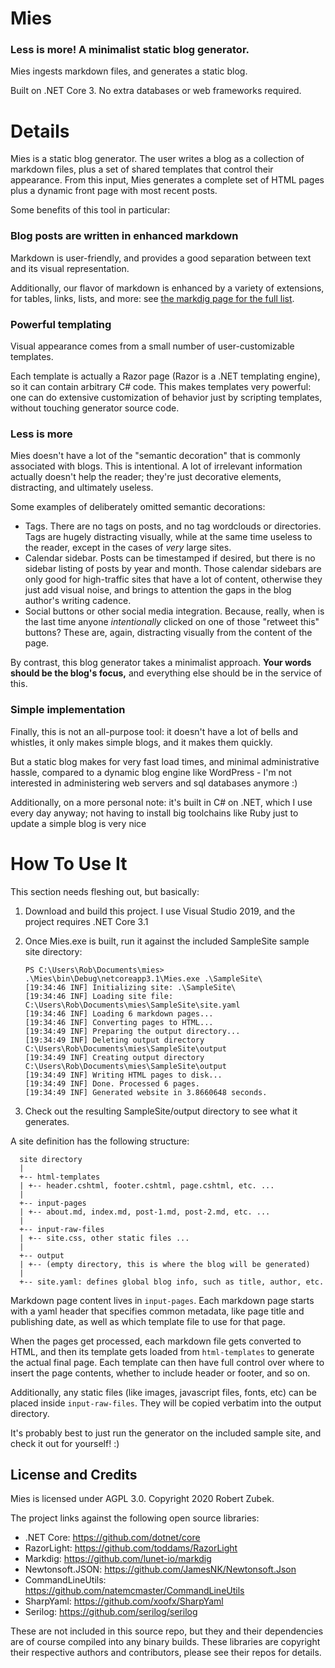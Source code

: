 # Mies

### Less is more! A minimalist static blog generator. 

Mies ingests markdown files, and generates a static blog. 

Built on .NET Core 3. No extra databases or web frameworks required.



# Details

Mies is a static blog generator. The user writes a blog as a collection of markdown files, plus a set of shared templates that control their appearance. From this input, Mies generates a complete set of HTML pages plus a dynamic front page with most recent posts.

Some benefits of this tool in particular:

### Blog posts are written in enhanced markdown

Markdown is user-friendly, and provides a good separation between text and its visual representation. 

Additionally, our flavor of markdown is enhanced by a variety of extensions, for tables, links, lists, and more: see [the markdig page for the full list](https://github.com/lunet-io/markdig).

### Powerful templating

Visual appearance comes from a small number of user-customizable templates. 

Each template is actually a Razor page (Razor is a .NET templating engine), so it can contain arbitrary C# code. This makes templates very powerful: one can do extensive customization of behavior just by scripting templates, without touching generator source code.

### Less is more

Mies doesn't have a lot of the "semantic decoration" that is commonly associated with blogs. This is intentional. A lot of irrelevant information actually doesn't help the reader; they're just decorative elements, distracting, and ultimately useless.

Some examples of deliberately omitted semantic decorations:
  - Tags. There are no tags on posts, and no tag wordclouds or directories. Tags are hugely distracting visually, while at the same time useless to the reader, except in the cases of _very_ large sites.
  - Calendar sidebar. Posts can be timestamped if desired, but there is no sidebar listing of posts by year and month. Those calendar sidebars are only good for high-traffic sites that have a lot of content, otherwise they just add visual noise, and brings to attention the gaps in the blog author's writing cadence.
  - Social buttons or other social media integration. Because, really, when is the last time anyone _intentionally_ clicked on one of those "retweet this" buttons? These are, again, distracting visually from the content of the page.

By contrast, this blog generator takes a minimalist approach. **Your words should be the blog's focus,** and everything else should be in the service of this. 

### Simple implementation

Finally, this is not an all-purpose tool: it doesn't have a lot of bells and whistles, it only makes simple blogs, and it makes them quickly.

But a static blog makes for very fast load times, and minimal administrative hassle, compared to a dynamic blog engine like WordPress - I'm not interested in administering web servers and sql databases anymore :)

Additionally, on a more personal note: it's built in C# on .NET, which I use every day anyway; not having to install big toolchains like Ruby just to update a simple blog is very nice




# How To Use It

This section needs fleshing out, but basically:
  1. Download and build this project. I use Visual Studio 2019, and the project requires .NET Core 3.1 
  2. Once Mies.exe is built, run it against the included SampleSite sample site directory:

		```
		PS C:\Users\Rob\Documents\mies> .\Mies\bin\Debug\netcoreapp3.1\Mies.exe .\SampleSite\
		[19:34:46 INF] Initializing site: .\SampleSite\
		[19:34:46 INF] Loading site file: C:\Users\Rob\Documents\mies\SampleSite\site.yaml
		[19:34:46 INF] Loading 6 markdown pages...
		[19:34:46 INF] Converting pages to HTML...
		[19:34:49 INF] Preparing the output directory...
		[19:34:49 INF] Deleting output directory C:\Users\Rob\Documents\mies\SampleSite\output
		[19:34:49 INF] Creating output directory C:\Users\Rob\Documents\mies\SampleSite\output
		[19:34:49 INF] Writing HTML pages to disk...
		[19:34:49 INF] Done. Processed 6 pages.
		[19:34:49 INF] Generated website in 3.8660648 seconds.
		```
  3. Check out the resulting SampleSite/output directory to see what it generates.

A site definition has the following structure:

```
  site directory
  |
  +-- html-templates 
  | +-- header.cshtml, footer.cshtml, page.cshtml, etc. ...
  |
  +-- input-pages
  | +-- about.md, index.md, post-1.md, post-2.md, etc. ...
  |
  +-- input-raw-files
  | +-- site.css, other static files ...
  |
  +-- output
  | +-- (empty directory, this is where the blog will be generated)
  |
  +-- site.yaml: defines global blog info, such as title, author, etc.
```

Markdown page content lives in `input-pages`. Each markdown page starts with a yaml header that specifies common metadata, like page title and publishing date, as well as which template file to use for that page. 

When the pages get processed, each markdown file gets converted to HTML, and then its template gets loaded from `html-templates` to generate the actual final page. Each template can then have full control over where to insert the page contents, whether to include header or footer, and so on.

Additionally, any static files (like images, javascript files, fonts, etc) can be placed inside `input-raw-files`. They will be copied verbatim into the output directory.

It's probably best to just run the generator on the included sample site, and check it out for yourself! :)





## License and Credits

Mies is licensed under AGPL 3.0. Copyright 2020 Robert Zubek.

The project links against the following open source libraries:
  - .NET Core: https://github.com/dotnet/core
  - RazorLight: https://github.com/toddams/RazorLight
  - Markdig: https://github.com/lunet-io/markdig
  - Newtonsoft.JSON: https://github.com/JamesNK/Newtonsoft.Json
  - CommandLineUtils: https://github.com/natemcmaster/CommandLineUtils
  - SharpYaml: https://github.com/xoofx/SharpYaml
  - Serilog: https://github.com/serilog/serilog

These are not included in this source repo, but they and their dependencies are of course compiled into any binary builds. These libraries are copyright their respective authors and contributors, please see their repos for details.



